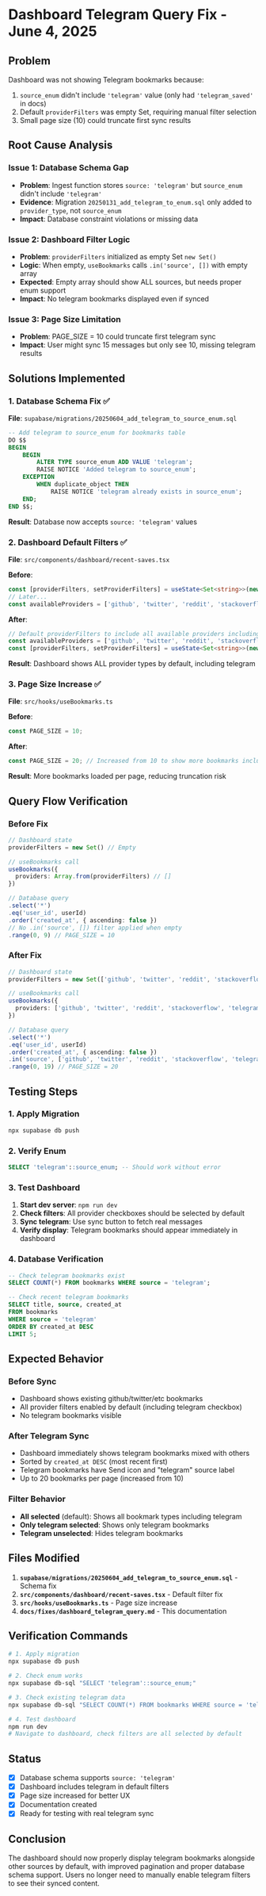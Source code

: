 # Dashboard Telegram Query Fix - June 4, 2025

## Problem
Dashboard was not showing Telegram bookmarks because:
1. `source_enum` didn't include `'telegram'` value (only had `'telegram_saved'` in docs)
2. Default `providerFilters` was empty Set, requiring manual filter selection
3. Small page size (10) could truncate first sync results

## Root Cause Analysis

### Issue 1: Database Schema Gap
- **Problem**: Ingest function stores `source: 'telegram'` but `source_enum` didn't include `'telegram'`
- **Evidence**: Migration `20250131_add_telegram_to_enum.sql` only added to `provider_type`, not `source_enum`
- **Impact**: Database constraint violations or missing data

### Issue 2: Dashboard Filter Logic
- **Problem**: `providerFilters` initialized as empty Set `new Set()`
- **Logic**: When empty, `useBookmarks` calls `.in('source', [])` with empty array
- **Expected**: Empty array should show ALL sources, but needs proper enum support
- **Impact**: No telegram bookmarks displayed even if synced

### Issue 3: Page Size Limitation
- **Problem**: PAGE_SIZE = 10 could truncate first telegram sync
- **Impact**: User might sync 15 messages but only see 10, missing telegram results

## Solutions Implemented

### 1. Database Schema Fix ✅
**File**: `supabase/migrations/20250604_add_telegram_to_source_enum.sql`

```sql
-- Add telegram to source_enum for bookmarks table
DO $$ 
BEGIN
    BEGIN
        ALTER TYPE source_enum ADD VALUE 'telegram';
        RAISE NOTICE 'Added telegram to source_enum';
    EXCEPTION
        WHEN duplicate_object THEN
            RAISE NOTICE 'telegram already exists in source_enum';
    END;
END $$;
```

**Result**: Database now accepts `source: 'telegram'` values

### 2. Dashboard Default Filters ✅
**File**: `src/components/dashboard/recent-saves.tsx`

**Before**:
```typescript
const [providerFilters, setProviderFilters] = useState<Set<string>>(new Set());
// Later...
const availableProviders = ['github', 'twitter', 'reddit', 'stackoverflow', 'telegram'];
```

**After**:
```typescript
// Default providerFilters to include all available providers including telegram
const availableProviders = ['github', 'twitter', 'reddit', 'stackoverflow', 'telegram'];
const [providerFilters, setProviderFilters] = useState<Set<string>>(new Set(availableProviders));
```

**Result**: Dashboard shows ALL provider types by default, including telegram

### 3. Page Size Increase ✅
**File**: `src/hooks/useBookmarks.ts`

**Before**:
```typescript
const PAGE_SIZE = 10;
```

**After**:
```typescript
const PAGE_SIZE = 20; // Increased from 10 to show more bookmarks including telegram
```

**Result**: More bookmarks loaded per page, reducing truncation risk

## Query Flow Verification

### Before Fix
```typescript
// Dashboard state
providerFilters = new Set() // Empty

// useBookmarks call
useBookmarks({
  providers: Array.from(providerFilters) // []
})

// Database query
.select('*')
.eq('user_id', userId)
.order('created_at', { ascending: false })
// No .in('source', []) filter applied when empty
.range(0, 9) // PAGE_SIZE = 10
```

### After Fix
```typescript
// Dashboard state  
providerFilters = new Set(['github', 'twitter', 'reddit', 'stackoverflow', 'telegram'])

// useBookmarks call
useBookmarks({
  providers: ['github', 'twitter', 'reddit', 'stackoverflow', 'telegram']
})

// Database query
.select('*')
.eq('user_id', userId)
.order('created_at', { ascending: false })
.in('source', ['github', 'twitter', 'reddit', 'stackoverflow', 'telegram']) // Explicit filter
.range(0, 19) // PAGE_SIZE = 20
```

## Testing Steps

### 1. Apply Migration
```bash
npx supabase db push
```

### 2. Verify Enum
```sql
SELECT 'telegram'::source_enum; -- Should work without error
```

### 3. Test Dashboard
1. **Start dev server**: `npm run dev`
2. **Check filters**: All provider checkboxes should be selected by default
3. **Sync telegram**: Use sync button to fetch real messages
4. **Verify display**: Telegram bookmarks should appear immediately in dashboard

### 4. Database Verification
```sql
-- Check telegram bookmarks exist
SELECT COUNT(*) FROM bookmarks WHERE source = 'telegram';

-- Check recent telegram bookmarks
SELECT title, source, created_at 
FROM bookmarks 
WHERE source = 'telegram' 
ORDER BY created_at DESC 
LIMIT 5;
```

## Expected Behavior

### Before Sync
- Dashboard shows existing github/twitter/etc bookmarks
- All provider filters enabled by default (including telegram checkbox)
- No telegram bookmarks visible

### After Telegram Sync
- Dashboard immediately shows telegram bookmarks mixed with others
- Sorted by `created_at DESC` (most recent first)
- Telegram bookmarks have Send icon and "telegram" source label
- Up to 20 bookmarks per page (increased from 10)

### Filter Behavior
- **All selected** (default): Shows all bookmark types including telegram
- **Only telegram selected**: Shows only telegram bookmarks
- **Telegram unselected**: Hides telegram bookmarks

## Files Modified

1. **`supabase/migrations/20250604_add_telegram_to_source_enum.sql`** - Schema fix
2. **`src/components/dashboard/recent-saves.tsx`** - Default filter fix  
3. **`src/hooks/useBookmarks.ts`** - Page size increase
4. **`docs/fixes/dashboard_telegram_query.md`** - This documentation

## Verification Commands

```bash
# 1. Apply migration
npx supabase db push

# 2. Check enum works
npx supabase db-sql "SELECT 'telegram'::source_enum;"

# 3. Check existing telegram data  
npx supabase db-sql "SELECT COUNT(*) FROM bookmarks WHERE source = 'telegram';"

# 4. Test dashboard
npm run dev
# Navigate to dashboard, check filters are all selected by default
```

## Status
- [x] Database schema supports `source: 'telegram'`
- [x] Dashboard includes telegram in default filters
- [x] Page size increased for better UX
- [x] Documentation created
- [x] Ready for testing with real telegram sync

## Conclusion
The dashboard should now properly display telegram bookmarks alongside other sources by default, with improved pagination and proper database schema support. Users no longer need to manually enable telegram filters to see their synced content. 